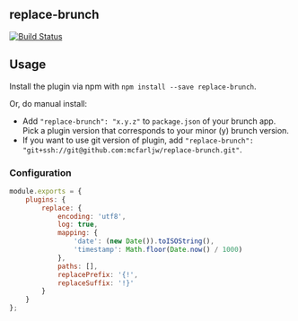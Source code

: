 ## replace-brunch
[![Build Status](https://travis-ci.org/mcfarljw/replace-brunch.svg?branch=master)](https://travis-ci.org/mcfarljw/replace-brunch)

## Usage
Install the plugin via npm with `npm install --save replace-brunch`.

Or, do manual install:

* Add `"replace-brunch": "x.y.z"` to `package.json` of your brunch app.
  Pick a plugin version that corresponds to your minor (y) brunch version.
* If you want to use git version of plugin, add
`"replace-brunch": "git+ssh://git@github.com:mcfarljw/replace-brunch.git"`.

### Configuration

```javascript
module.exports = {
    plugins: {
        replace: {
            encoding: 'utf8',
            log: true,
            mapping: {
                'date': (new Date()).toISOString(),
                'timestamp': Math.floor(Date.now() / 1000)
            },
            paths: [],
            replacePrefix: '{!',
            replaceSuffix: '!}'
        }
    }
};
```
